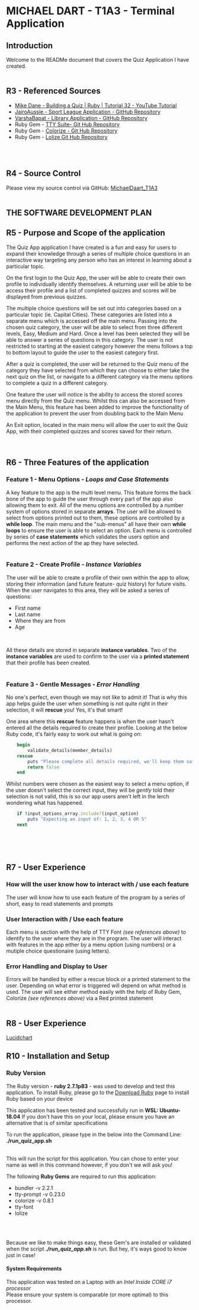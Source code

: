 # MICHAEL DART - T1A3 - Terminal Application

## Introduction
Welcome to the READMe document that covers the Quiz Application I have created.
<br>
<br>

## R3 - Referenced Sources
- [Mike Dane - Building a Quiz | Ruby | Tutorial 32 - YouTube Tutorial](https://www.youtube.com/watch?v=kNFMNE8O8Vc)
- [JairoAussie - Sport League Application - GitHub Repository](https://github.com/JairoAussie/sports-league)
- [VarshaBapat - Library Application - GitHub Repository](https://github.com/VarshaBapat/library_app)
- Ruby Gem - [TTY Suite- Git Hub Repository](https://github.com/piotrmurach)
- Ruby Gem - [Colorize - Git Hub Repository](https://github.com/fazibear/colorize)
- Ruby Gem - [Lolize Git Hub Repository](https://github.com/miaout17/lolize)
<br>
<br>

## R4 - Source Control
Please view my source control via GitHub:
[MichaelDaart_T1A3](https://github.com/mdart86/MichaelDart_T1A3)
<br>
<br>

## **THE SOFTWARE DEVELOPMENT PLAN**

## R5 - Purpose and Scope of the application
The Quiz App application I have created is a fun and easy for users to expand their knowledge through a series of multiple choice questions in an interactive way targeting any person who has an interest in learning about a particular topic.
<br>

On the first login to the Quiz App, the user will be able to create their own profile to individually identify themselves. A returning user will be able to be access their profile and a list of completed quizzes and scores will be displayed from previous quizzes.
<br>

The multiple choice questions will be set out into categories based on a particular topic (ie. Capital Cities). These categories are listed into a separate menu which is accessed off the main menu. Passing into the chosen quiz category, the user will be able to select from three different levels, Easy, Medium and Hard. Once a level has been selected they will be able to answer a series of questions in this category. The user is not restricted to starting at the easiest category however the menu follows a top to bottom layout to guide the user to the easiest category first.
<br>

After a quiz is completed, the user will be returned to the Quiz menu of the category they have selected from which they can choose to either take the next quiz on the list, or navigate to a different category via the menu options to complete a quiz in a different category. 
<br>

One feature the user will notice is the ability to access the stored scores menu directly from the Quiz menu. Whilst this can also be accessed from the Main Menu, this feature has been added to improve the functionality of the application to prevent the user from doubling back to the Main Menu
<br>

An Exit option, located in the main menu will allow the user to exit the Quiz App, with their completed quizzes and scores saved for their return.
<br>
<br>
<br>

## R6 - Three Features of the application
### Feature 1 - Menu Options - *Loops and Case Statements*
A key feature to the app is the multi level menu. This feature forms the back bone of the app to guide the user through every part of the app also allowing them to exit. All of the menu options are controlled by a number system of options stored in separate **arrays**. The user will be allowed to select from options printed out to them, these options are controlled by a **while loop**. The main menu and the "sub-menus" all have their own **while loops** to ensure the user is able to select an option. Each menu is controlled by series of **case statements** which validates the users option and performs the next action of the ap they have selected.
<br>
<br>

### Feature 2 - Create Profile - *Instance Variables*
The user will be able to create a profile of their own within the app to allow, storing their information (and future feature- quiz history) for future visits. When the user navigates to this area, they will be asked a series of questions:
- First name
- Last name
- Where they are from 
- Age
<br>

All these details are stored in separate **instance variables**. Two of the **instance variables** are used to confirm to the user via a **printed statement** that their profile has been created.
<br>
<br>

### Feature 3 - Gentle Messages - *Error Handling*
No one's perfect, even though we may not like to admit it! That is why this app helps guide the user when something is not quite right in their selection, it will **rescue** you! Yes, it's that smart! 
<br>

One area where this **rescue** feature happens is when the user hasn't entered all the details required to create their profile. Looking at the below Ruby code, it's fairly easy to work out what is going on:
<br>

```rb
    begin
		validate_details(member_details)
    rescue
        puts "Please complete all details required, we'll keep them safe for you ;)"
        return false
    end
```

Whilst numbers were chosen as the easiest way to select a menu option, if the user doesn't select the correct input, they will be *gently* told their selection is not valid, this is so our app users aren't left in the lerch wondering what has happened.

```rb
    if !input_options_array.include?(input_option)
        puts "Expecting an input of: 1, 2, 3, 4 OR 5"
    next
```

<br>
<br>
<br>

## R7 - User Experience
### How will the user know how to interact with / use each feature
The user will know how to use each feature of the program by a series of short, easy to read statements and prompts

### User Interaction with / Use each feature
Each menu is section with the help of TTY Font *(see references above)* to identify to the user where they are in the program. The user will interact with features in the app either by a menu option (using numbers) or a mutiple choice questionaire (using letters). 
<br>

### Error Handling and Display to User
Errors will be handled by either a rescue block or a printed statement to the user. Depending on what error is triggered will depend on what method is used. The user will see either method easily with the help of Ruby Gem, Colorize *(see references above)* via a Red printed statement
<br>
<br>

## R8 - User Experience

[Lucidchart](https://lucid.app/lucidchart/c6829f96-a610-4fba-a732-6aea82cdd9cd/edit?page=0_0#?folder_id=home&browser=icon)

## R10 - Installation and Setup
### Ruby Version
The Ruby version - **ruby 2.7.1p83** - was used to develop and test this application.
To install Ruby, please go to the [Download Ruby](https://www.ruby-lang.org/en/downloads/) page to install Ruby based on your device
<br>

This application has been tested and successfully run in **WSL: Ubuntu-18.04**
If you don't have this on your local, please ensure you have an alternative that is of similar specifications
<br>

To run the application, please type in the below into the Command Line:<br>
**./run_quiz_app.sh** 
<br>
<br>

This will run the script for this application. You can chose to enter your name as well in this command however, if you don't we will ask you!
<br>

The following **Ruby Gems** are required to run this application:
<br>

- bundler -v 2.2.1
- tty-prompt -v 0.23.0
- colorize -v 0.8.1
- tty-font
- lolize

<br>
<br>

Because we like to make things easy, these Gem's are installed or validated when the script ***./run_quiz_app.sh*** is run. But hey, it's ways good to know just in case!

#### System Requirements 
This application was tested on a Laptop with an *Intel Inside CORE i7 processor* <br>
Please ensure your system is comparable (or more optimal) to this processor.